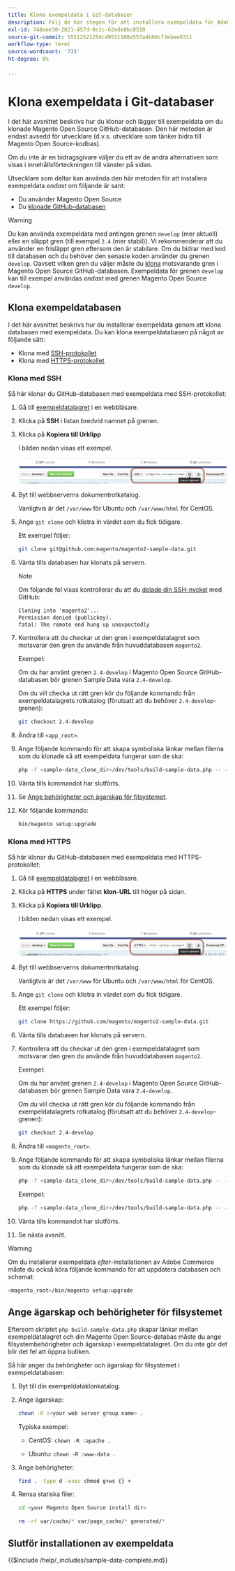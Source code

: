 ```yaml
---
title: Klona exempeldata i Git-databaser
description: Följ de här stegen för att installera exempeldata för Adobe Commerce genom att klona Git-databaser.
exl-id: 748eee30-2821-457d-9c1c-62ede8bc0510
source-git-commit: 55512521254c49511100a557a4b00cf3ebee0311
workflow-type: tm+mt
source-wordcount: '733'
ht-degree: 0%

---
```


# Klona exempeldata i Git-databaser

I det här avsnittet beskrivs hur du klonar och lägger till exempeldata om du klonade Magento Open Source GitHub-databasen. Den här metoden är endast avsedd för utvecklare (d.v.s. utvecklare som tänker bidra till Magento Open Source-kodbas).

Om du inte är en bidragsgivare väljer du ett av de andra alternativen som visas i innehållsförteckningen till vänster på sidan.

Utvecklare som deltar kan använda den här metoden för att installera exempeldata *endast* om följande är sant:

* Du använder Magento Open Source
* Du [klonade GitHub-databasen](https://developer.adobe.com/commerce/contributor/guides/install/clone-repository/)

>[!WARNING]
>
>Du kan använda exempeldata med antingen grenen `develop` (mer aktuell) eller en släppt gren (till exempel `2.4` (mer stabil)). Vi rekommenderar att du använder en frisläppt gren eftersom den är stabilare. Om du bidrar med kod till databasen och du behöver den senaste koden använder du grenen `develop`. Oavsett vilken gren du väljer måste du [klona](https://developer.adobe.com/commerce/contributor/guides/install/clone-repository/) motsvarande gren i Magento Open Source GitHub-databasen. Exempeldata för grenen `develop` kan till exempel användas *endast* med grenen Magento Open Source `develop`.

## Klona exempeldatabasen

I det här avsnittet beskrivs hur du installerar exempeldata genom att klona databasen med exempeldata. Du kan klona exempeldatabasen på något av följande sätt:

* Klona med [SSH-protokollet](#clone-with-ssh)
* Klona med [HTTPS-protokollet](#clone-with-https)

### Klona med SSH

Så här klonar du GitHub-databasen med exempeldata med SSH-protokollet:

1. Gå till [exempeldatalagret](https://github.com/magento/magento2-sample-data) i en webbläsare.
1. Klicka på **SSH** i listan bredvid namnet på grenen.
1. Klicka på **Kopiera till Urklipp**

   I bilden nedan visas ett exempel.

   ![Klona GitHub-databasen med SSH](../../assets/installation/install_mage2_clone-ssh.png)

1. Byt till webbserverns dokumentrotkatalog.

   Vanligtvis är det `/var/www` för Ubuntu och `/var/www/html` för CentOS.

1. Ange `git clone` och klistra in värdet som du fick tidigare.

   Ett exempel följer:

   ```bash
   git clone git@github.com:magento/magento2-sample-data.git
   ```

1. Vänta tills databasen har klonats på servern.

   >[!NOTE]
   >
   >Om följande fel visas kontrollerar du att du [delade din SSH-nyckel](https://docs.github.com/articles/generating-ssh-keys/) med GitHub:<br>

   ```
   Cloning into 'magento2'...
   Permission denied (publickey).
   fatal: The remote end hung up unexpectedly
   ```

1. Kontrollera att du checkar ut den gren i exempeldatalagret som motsvarar den gren du använde från huvuddatabasen `magento2`.

   Exempel:

   Om du har använt grenen `2.4-develop` i Magento Open Source GitHub-databasen bör grenen Sample Data vara `2.4-develop`.

   Om du vill checka ut rätt gren kör du följande kommando från exempeldatalagrets rotkatalog (förutsatt att du behöver `2.4-develop`-grenen):

   ```bash
   git checkout 2.4-develop
   ```

1. Ändra till `<app_root>`.
1. Ange följande kommando för att skapa symboliska länkar mellan filerna som du klonade så att exempeldata fungerar som de ska:

   ```bash
   php -f <sample-data_clone_dir>/dev/tools/build-sample-data.php -- --ce-source="<path_to_your_magento_instance>"
   ```

1. Vänta tills kommandot har slutförts.

1. Se [Ange behörigheter och ägarskap för filsystemet](#set-file-system-ownership-and-permissions).

1. Kör följande kommando:

   ```bash
   bin/magento setup:upgrade
   ```

### Klona med HTTPS

Så här klonar du GitHub-databasen med exempeldata med HTTPS-protokollet:

1. Gå till [exempeldatalagret](https://github.com/magento/magento2-sample-data) i en webbläsare.
1. Klicka på **HTTPS** under fältet **klon-URL** till höger på sidan.
1. Klicka på **Kopiera till Urklipp**.

   I bilden nedan visas ett exempel.

   ![Klona GitHub-databasen med HTTPS](../../assets/installation/install_mage2_clone-https.png)

1. Byt till webbserverns dokumentrotkatalog.

   Vanligtvis är det `/var/www` för Ubuntu och `/var/www/html` för CentOS.

1. Ange `git clone` och klistra in värdet som du fick tidigare.

   Ett exempel följer:

   ```bash
   git clone https://github.com/magento/magento2-sample-data.git
   ```

1. Vänta tills databasen har klonats på servern.
1. Kontrollera att du checkar ut den gren i exempeldatalagret som motsvarar den gren du använde från huvuddatabasen `magento2`.

   Exempel:

   Om du har använt grenen `2.4-develop` i Magento Open Source GitHub-databasen bör grenen Sample Data vara `2.4-develop`.

   Om du vill checka ut rätt gren kör du följande kommando från exempeldatalagrets rotkatalog (förutsatt att du behöver `2.4-develop`-grenen):

   ```bash
   git checkout 2.4-develop
   ```

1. Ändra till `<magento_root>`.
1. Ange följande kommando för att skapa symboliska länkar mellan filerna som du klonade så att exempeldata fungerar som de ska:

   ```bash
   php -f <sample-data_clone_dir>/dev/tools/build-sample-data.php -- --ce-source="<path_to_your_magento_instance>"
   ```

   Exempel:

   ```bash
   php -f <sample-data_clone_dir>/dev/tools/build-sample-data.php -- --ce-source="/var/www/magento2"
   ```

1. Vänta tills kommandot har slutförts.
1. Se nästa avsnitt.

>[!WARNING]
>
>Om du installerar exempeldata *efter*-installationen av Adobe Commerce måste du också köra följande kommando för att uppdatera databasen och schemat:
>
>```bash
><magento_root>/bin/magento setup:upgrade
>```

## Ange ägarskap och behörigheter för filsystemet

Eftersom skriptet `php build-sample-data.php` skapar länkar mellan exempeldatalagret och din Magento Open Source-databas måste du ange filsystembehörigheter och ägarskap i exempeldatalagret. Om du inte gör det blir det fel att öppna butiken.

Så här anger du behörigheter och ägarskap för filsystemet i exempeldatabasen:

1. Byt till din exempeldataklonkatalog.
1. Ange ägarskap:

   ```bash
   chown -R :<your web server group name> .
   ```

   Typiska exempel:

   * CentOS: `chown -R :apache .`

   * Ubuntu: `chown -R :www-data .`

1. Ange behörigheter:

   ```bash
   find . -type d -exec chmod g+ws {} +
   ```

1. Rensa statiska filer:

   ```bash
   cd <your Magento Open Source install dir>
   ```

   ```bash
   rm -rf var/cache/* var/page_cache/* generated/*
   ```

## Slutför installationen av exempeldata

{{$include /help/_includes/sample-data-complete.md}}

<!-- Last updated from includes: 2022-09-08 11:33:05 -->
